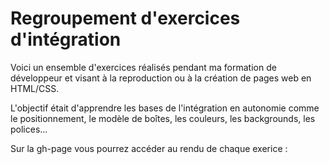 # Regroupement d'exercices d'intégration

Voici un ensemble d'exercices réalisés pendant ma formation de développeur et visant à la reproduction ou à la création de pages web en HTML/CSS.

L'objectif était d'apprendre les bases de l'intégration en autonomie comme le positionnement, le modèle de boîtes, les couleurs, les backgrounds, les polices...

Sur la gh-page vous pourrez accéder au rendu de chaque exerice :
